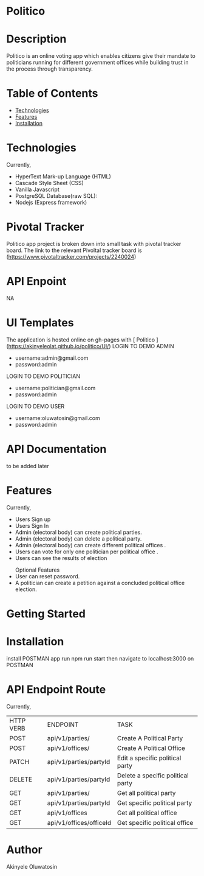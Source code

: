 # Politico

# Description
Politico is an online voting app which enables citizens give their mandate to politicians running for different government offices
while building trust in the process through transparency.

# Table of Contents
<ul>
            <li>
                <a href="#Technologies">Technologies</a>
            </li>
            <li>
                <a href="#Features">Features</a>
            </li>
          <li>
                <a href="#Installations">Installation</a>
            </li>
        </ul>
        
# Technologies
Currently,
<ul>
<li> HyperText Mark-up Language (HTML) </li>
<li>Cascade Style Sheet (CSS)</li>
<li>Vanilla Javascript</li>
<li>PostgreSQL Database(raw SQL):</li>
<li>Nodejs (Express framework)</li>
  </ul>
  
# Pivotal Tracker
Politico app project is broken down into small task with pivotal tracker board. The link to the relevant Pivoltal tracker board is (https://www.pivotaltracker.com/projects/2240024)

# API Enpoint
NA

# UI Templates
The application is hosted online on gh-pages with [ Politico ] (https://akinyeleolat.github.io/politico/UI/)
LOGIN TO DEMO ADMIN
<ul>
<li>username:admin@gmail.com</li>
<li>password:admin</li>
</ul>
LOGIN TO DEMO POLITICIAN
<ul>
<li>username:politician@gmail.com</li>
<li>password:admin</li>
</ul>
LOGIN TO DEMO USER
<ul>
<li>username:oluwatosin@gmail.com</li>
<li>password:admin</li>
</ul>

# API Documentation
to be added later

# Features
Currently,
<ul>
<li>Users Sign up</li>
<li>Users Sign In</li>
<li>Admin (electoral body) can create political parties.</li>
<li>Admin (electoral body) can delete a political party.</li>
<li>Admin (electoral body) can create different political offices .</li>
<li>Users can vote for only one politician per political office .</li>
<li>Users can see the results of election</li>
</ul>
<ul>Optional Features
<li>User can reset password.</li>
<li>A politician can create a petition against a concluded political office election.</li>
  </ul>

# Getting Started
# Installation
install POSTMAN app
run npm run start then navigate to localhost:3000 on POSTMAN
# API Endpoint Route
Currently,
<table>
  <tr>
    <td>HTTP VERB</td>
    <td>ENDPOINT</td>
    <td>TASK</td>
  </tr>
  <tr>
    <td>POST</td>
    <td>api/v1/parties/</td>
    <td>Create A Political Party</td>
  </tr>
  <tr>
    <td>POST</td>
    <td>api/v1/offices/</td>
    <td>Create A Political Office</td>
  </tr>
   <tr>
    <td>PATCH</td>
    <td>api/v1/parties/partyId</td>
    <td>Edit a specific political party</td>
  </tr>
  <tr>
    <td>DELETE</td>
    <td>api/v1/parties/partyId</td>
    <td>Delete a specific political party</td>
  </tr>
  <tr>
    <td>GET</td>
    <td>api/v1/parties/</td>
    <td>Get all political party</td>
  </tr>
  <tr>
    <td>GET</td>
    <td>api/v1/parties/partyId</td>
    <td>Get specific political party</td>
  </tr>
  <tr>
    <td>GET</td>
    <td>api/v1/offices</td>
    <td>Get all political office</td>
  </tr>
  <tr>
    <td>GET</td>
    <td>api/v1/offices/officeId</td>
    <td>Get specific political office</td>
  </tr>
  </table>
  
# Author
Akinyele Oluwatosin